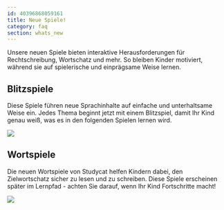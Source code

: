 ```yaml
---
id: 40396868059161
title: Neue Spiele!
category: faq
section: whats_new
---
```

Unsere neuen Spiele bieten interaktive Herausforderungen für Rechtschreibung, Wortschatz und mehr. So bleiben Kinder motiviert, während sie auf spielerische und einprägsame Weise lernen.

## Blitzspiele
Diese Spiele führen neue Sprachinhalte auf einfache und unterhaltsame Weise ein. Jedes Thema beginnt jetzt mit einem Blitzspiel, damit Ihr Kind genau weiß, was es in den folgenden Spielen lernen wird.

![](https://help.studycat.com/hc/article_attachments/40396888063769)

## Wortspiele
Die neuen Wortspiele von Studycat helfen Kindern dabei, den Zielwortschatz sicher zu lesen und zu schreiben. Diese Spiele erscheinen später im Lernpfad - achten Sie darauf, wenn Ihr Kind Fortschritte macht!

![](https://help.studycat.com/hc/article_attachments/40706212454169)